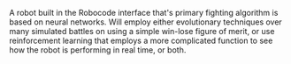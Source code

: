 A robot built in the Robocode interface that's primary fighting algorithm is based on neural networks. Will employ either evolutionary techniques over many simulated battles on using a simple win-lose figure of merit, or use reinforcement learning that employs a more complicated function to see how the robot is performing in real time, or both.
